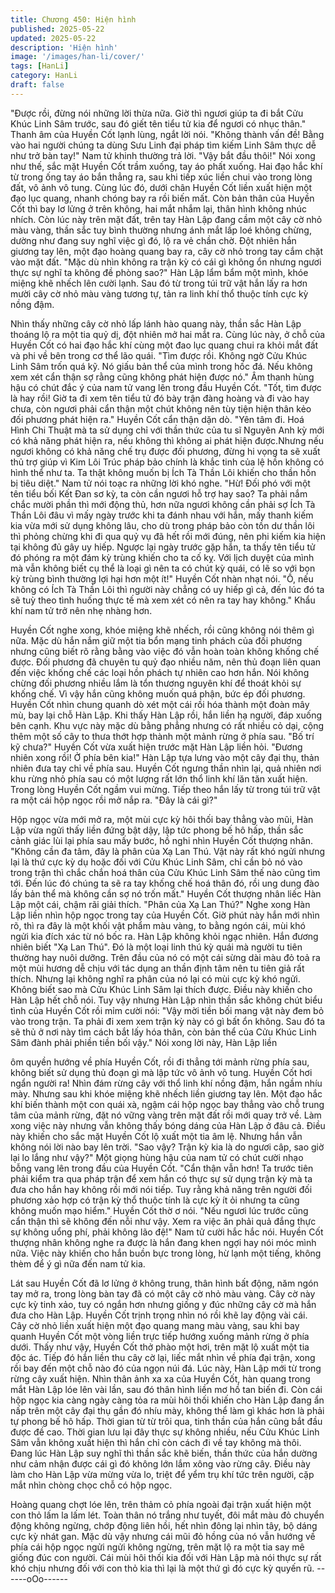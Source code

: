 ```yaml
---
title: Chương 450: Hiện hình
published: 2025-05-22
updated: 2025-05-22
description: 'Hiện hình'
image: '/images/han-li/cover/'
tags: [HanLi]
category: HanLi
draft: false
---
```


"Được rồi, đừng nói những lời thừa nữa. Giờ thì ngươi giúp ta đi
bắt Cửu Khúc Linh Sâm trước, sau đó giết tên tiểu tử kia để ngươi
có nhục thân." Thanh âm của Huyền Cốt lạnh lùng, ngắt lời nói.
"Không thành vấn đề! Bằng vào hai người chúng ta dùng Sưu
Linh đại pháp tìm kiếm Linh Sâm thực dễ như trở bàn tay!" Nam
tử khinh thường trả lời.
"Vậy bắt đầu thôi!" Nói xong như thế, sắc mặt Huyền Cốt trầm
xuống, tay áo phất xuống.
Hai đạo hắc khí từ trong ống tay áo bắn thẳng ra, sau khi tiếp xúc
liền chui vào trong lòng đất, vô ảnh vô tung.
Cùng lúc đó, dưới chân Huyền Cốt liền xuất hiện một đạo lục
quang, nhanh chóng bay ra rồi biến mất.
Còn bản thân của Huyền Cốt thì bay lơ lửng ở trên không, hai
mắt nhắm lại, thân hình không nhúc nhích. Còn lúc này trên mặt
đất, trên tay Hàn Lập đang cầm một cây cờ nhỏ màu vàng, thần
sắc tuy bình thường nhưng ánh mắt lấp loé không chừng, dường
như đang suy nghĩ việc gì đó, lộ ra vẻ chần chờ.
Đột nhiên hắn giương tay lên, một đạo hoàng quang bay ra, cây
cờ nhỏ trong tay cắm chặt vào mặt đất.
"Mặc dù nhìn không ra trận kỳ có cái gì không ổn nhưng ngươi
thực sự nghĩ ta không đề phòng sao?" Hàn Lập lẩm bẩm một
mình, khóe miệng khẽ nhếch lên cười lạnh.
Sau đó từ trong túi trữ vật hắn lấy ra hơn mười cây cờ nhỏ màu
vàng tương tự, tản ra linh khí thổ thuộc tính cực kỳ nồng đậm.

Nhìn thấy những cây cờ nhỏ lấp lánh hào quang này, thần sắc
Hàn Lập thoáng lộ ra một tia quỷ dị, đột nhiên mở hai mắt ra.
Cùng lúc này, ở chỗ của Huyền Cốt có hai đạo hắc khí cùng một
đao lục quang chui ra khỏi mắt đất và phi về bên trong cơ thể lão
quái.
"Tìm được rồi. Không ngờ Cửu Khúc Linh Sâm trốn quá kỹ. Nó
giấu bản thể của mình trong hốc đá. Nếu không xem xét cẩn thận
sợ rằng cũng không phát hiện được nó." Âm thanh hùng hậu có
chút đắc ý của nam tử vang lên trong đầu Huyền Cốt.
"Tốt, tìm được là hay rồi! Giờ ta đi xem tên tiểu tử đó bày trận
đàng hoàng và đi vào hay chưa, còn ngươi phải cẩn thận một
chút không nên tùy tiện hiện thân kẻo đối phương phát hiện ra."
Huyền Cốt cẩn thận dặn dò.
"Yên tâm đi. Hoá Hình Chi Thuật mà ta sử dụng chỉ với thần thức
của tu sĩ Nguyên Anh kỳ mới có khả năng phát hiện ra, nếu không
thì không ai phát hiện được.Nhưng nếu ngươi không có khả năng
chế trụ được đối phương, đừng hi vọng ta sẽ xuất thủ trợ giúp vì
Kim Lôi Trúc pháp bảo chính là khắc tinh của lệ hồn không có
hình thể như ta. Ta thật không muốn bị Ích Tà Thần Lôi khiến cho
thần hồn bị tiêu diệt." Nam tử nói toạc ra những lời khó nghe.
"Hừ! Đối phó với một tên tiểu bối Kết Đan sơ kỳ, ta còn cần ngươi
hỗ trợ hay sao? Ta phải nắm chắc mười phần thì mới động thủ,
hơn nữa ngươi không cần phải sợ Ích Tà Thần Lôi đâu vì mấy
ngày trước khi ta đánh nhau với hắn, mấy thanh kiếm kia vừa mới
sử dụng không lâu, cho dù trong pháp bảo còn tồn dư thần lôi thì
phỏng chừng khi đi qua quỷ vụ đã hết rồi mới đúng, nên phi kiếm
kia hiện tại không đủ gây uy hiếp. Ngược lại ngày trước gặp hắn,
ta thấy tên tiểu tử đó phóng ra một đám kỳ trùng khiến cho ta cố
kỵ. Với lịch duyệt của mình mà vẫn không biết cụ thể là loại gì nên
ta có chút kỳ quái, có lẽ so với bọn kỳ trùng bình thường lợi hại
hơn một ít!" Huyền Cốt nhàn nhạt nói.
"Ồ, nếu không có Ích Tà Thần Lôi thì người này chẳng có uy hiếp
gì cả, đến lúc đó ta sẽ tuỳ theo tình huống thực tế mà xem xét có
nên ra tay hay không." Khẩu khí nam tử trở nên nhẹ nhàng hơn.

Huyền Cốt nghe xong, khóe miệng khẽ nhếch, rồi cũng không nói
thêm gì nữa.
Mặc dù hắn nắm giữ một tia bổn mạng tinh phách của đối
phương nhưng cũng biết rõ rằng bằng vào việc đó vẫn hoàn toàn
không khống chế được.
Đối phương đã chuyên tu quỷ đạo nhiều năm, nên thủ đoạn liên
quan đến việc khống chế các loại hồn phách tự nhiên cao hơn
hắn. Nói không chừng đối phương nhiều lắm là tổn thương
nguyên khí để thoát khỏi sự khống chế.
Vì vậy hắn cũng không muốn quá phận, bức ép đối phương.
Huyền Cốt nhìn chung quanh dò xét một cái rồi hóa thành một
đoàn mây mù, bay lại chỗ Hàn Lập.
Khi thấy Hàn Lập rồi, hắn liền hạ người, đáp xuống bên cạnh.
Khu vực này mặc dù bằng phẳng nhưng có rất nhiều cỏ dại, cộng
thêm một số cây to thưa thớt hợp thành một mảnh rừng ở phía
sau.
"Bố trí kỹ chưa?" Huyền Cốt vừa xuất hiện trước mặt Hàn Lập liền
hỏi.
"Đương nhiên xong rồi! Ở phía bên kia!" Hàn Lập tựa lưng vào
một cây đại thụ, thản nhiên đưa tay chỉ về phía sau.
Huyền Cốt ngưng thần nhìn lại, quả nhiên nơi khu rừng nhỏ phía
sau có một lượng rất lớn thổ linh khí lăn tăn xuất hiện.
Trong lòng Huyền Cốt ngầm vui mừng.
Tiếp theo hắn lấy từ trong túi trữ vật ra một cái hộp ngọc rồi mở
nắp ra.
"Đây là cái gì?"

Hộp ngọc vừa mới mở ra, một mùi cực kỳ hôi thối bay thẳng vào
mũi, Hàn Lập vừa ngửi thấy liền đứng bật dậy, lập tức phong bế
hô hấp, thần sắc cảnh giác lùi lại phía sau mấy bước, hồ nghi
nhìn Huyền Cốt thượng nhân.
"Không cần đa tâm, đây là phân của Xạ Lan Thú. Vật này rất khó
ngửi nhưng lại là thứ cực kỳ dụ hoặc đối với Cửu Khúc Linh Sâm,
chỉ cần bỏ nó vào trong trận thì chắc chắn hoá thân của Cửu
Khúc Linh Sâm thế nào cũng tìm tới. Đến lúc đó chúng ta sẽ ra
tay khống chế hoá thân đó, rồi ung dung đào lấy bản thể mà
không cần sợ nó trốn mất." Huyền Cốt thượng nhân liếc Hàn Lập
một cái, chậm rãi giải thích.
"Phân của Xạ Lan Thú?"
Nghe xong Hàn Lập liền nhìn hộp ngọc trong tay của Huyền Cốt.
Giờ phút này hắn mới nhìn rõ, thì ra đây là một khối vật phẩm
màu vàng, to bằng ngón cái, mùi khó ngửi kia đích xác từ nó bốc
ra.
Hàn Lập không khỏi ngạc nhiên.
Hắn đương nhiên biết "Xạ Lan Thú". Đó là một loại linh thú kỳ
quái mà người tu tiên thường hay nuôi dưỡng. Trên đầu của nó
có một cái sừng dài màu đỏ toả ra một mùi hương dễ chịu với tác
dụng an thần định tâm nên tu tiên giả rất thích.
Nhưng lại không nghĩ ra phân của nó lại có mùi cực kỳ khó ngửi.
Không biết sao mà Cửu Khúc Linh Sâm lại thích được.
Điều này khiến cho Hàn Lập hết chỗ nói.
Tuy vậy nhưng Hàn Lập nhìn thần sắc không chút biểu tình của
Huyền Cốt rồi mỉm cười nói:
"Vậy mời tiền bối mang vật này đem bỏ vào trong trận. Ta phải đi
xem xem trận kỳ này có gì bất ổn không. Sau đó ta sẽ thủ ở nơi
này tìm cách bắt lấy hóa thân, còn bản thể của Cửu Khúc Linh
Sâm đành phải phiền tiền bối vậy." Nói xong lời này, Hàn Lập liền

ôm quyền hướng về phía Huyền Cốt, rồi đi thẳng tới mảnh rừng
phía sau, không biết sử dụng thủ đoạn gì mà lập tức vô ảnh vô
tung.
Huyền Cốt hơi ngẩn người ra!
Nhìn đám rừng cây với thổ linh khí nồng đậm, hắn ngầm nhíu
mày.
Nhưng sau khi khóe miệng khẽ nhếch liền giương tay lên.
Một đạo hắc khí biến thành một con quái xà, ngậm cái hộp ngọc
bay thẳng vào chỗ trung tâm của mảnh rừng, đặt nó vững vàng
trên mặt đất rồi mới quay trở về.
Làm xong việc này nhưng vẫn không thấy bóng dáng của Hàn
Lập ở đâu cả. Điều này khiến cho sắc mặt Huyền Cốt lộ xuất một
tia âm lệ.
Nhưng hắn vẫn không nói lời nào bay lên trời.
"Sao vậy? Trận kỳ kia là do ngươi câp, sao giờ lại lo lắng như
vậy?" Một giọng hùng hậu của nam tử có chút cười nhạo bỗng
vang lên trong đầu của Huyền Cốt.
"Cẩn thận vẫn hơn! Ta trước tiên phải kiểm tra qua pháp trận để
xem hắn có thực sự sử dụng trận kỳ mà ta đưa cho hắn hay
không rồi mới nói tiếp. Tuy rằng khả năng trên người đối phương
xảo hợp có trận kỳ thổ thuộc tính là cực kỳ ít ỏi nhưng ta cũng
không muốn mạo hiểm." Huyền Cốt thờ ơ nói.
"Nếu ngươi lúc trước cũng cẩn thận thì sẽ không đến nỗi như vậy.
Xem ra việc ăn phải quả đắng thực sự không uổng phí, phải
không lão đệ!" Nam tử cười hắc hắc nói.
Huyền Cốt thượng nhân không nghe ra được là hắn đang khen
ngợi hay nói móc mình nữa. Việc này khiến cho hắn buồn bực
trong lòng, hừ lạnh một tiếng, không thèm để ý gì nữa đến nam tử
kia.

Lát sau Huyền Cốt đã lơ lửng ở không trung, thân hình bất động,
năm ngón tay mở ra, trong lòng bàn tay đã có một cây cờ nhỏ
màu vàng.
Cây cờ này cực kỳ tinh xảo, tuy có ngắn hơn nhưng giống y đúc
những cây cờ mà hắn đưa cho Hàn Lập.
Huyền Cốt trịnh trọng nhìn nó rồi khẽ lay động vài cái.
Cây cờ nhỏ liền xuất hiện một đạo quang mang màu vàng, sau
khi bay quanh Huyền Cốt một vòng liền trực tiếp hướng xuống
mảnh rừng ở phía dưới.
Thấy như vậy, Huyền Cốt thở phào một hơi, trên mặt lộ xuất một
tia độc ác.
Tiếp đó hắn liền thu cây cờ lại, liếc mắt nhìn về phía đại trận,
xong rồi bay đến một chỗ nào đó của ngọn núi đá.
Lúc này, Hàn Lập mới từ trong rừng cây xuất hiện.
Nhìn thân ảnh xa xa của Huyền Cốt, hàn quang trong mắt Hàn
Lập lóe lên vài lần, sau đó thân hình liền mơ hồ tan biến đi. Còn
cái hộp ngọc kia càng ngày càng tỏa ra mùi hôi thối khiến cho
Hàn Lập đang ẩn nấp trên một cây đại thụ gần đó nhíu mày,
không thể làm gì khác hơn là phải tự phong bế hô hấp.
Thời gian từ từ trôi qua, tinh thần của hắn cũng bắt đầu được đề
cao.
Thời gian lưu lại đây thực sự không nhiều, nếu Cửu Khúc Linh
Sâm vẫn không xuất hiện thì hắn chỉ còn cách đi về tay không mà
thôi.
Đang lúc Hàn Lập suy nghĩ thì thần sắc khẽ biến, thần thức của
hắn dường như cảm nhận được cái gì đó không lớn lắm xông vào
rừng cây. Điều này làm cho Hàn Lập vừa mừng vừa lo, triệt để
yểm trụ khí tức trên người, cặp mắt nhìn chòng chọc chỗ có hộp
ngọc.

Hoàng quang chợt lóe lên, trên thảm cỏ phía ngoài đại trận xuất
hiện một con thỏ lấm la lấm lét. Toàn thân nó trắng như tuyết, đôi
mắt màu đỏ chuyển động không ngừng, chớp động liên hồi, hết
nhìn đông lại nhìn tây, bộ dáng cực kỳ nhát gan.
Mặc dù vậy nhưng cái mũi đỏ hồng của nó vẫn hướng về phía cái
hộp ngọc ngửi ngửi không ngừng, trên mặt lộ ra một tia say mê
giống đúc con người.
Cái mùi hôi thối kia đối với Hàn Lập mà nói thực sự rất khó chịu
nhưng đối với con thỏ kia thì lại là một thứ gì đó cực kỳ quyến rũ.
------oOo------

